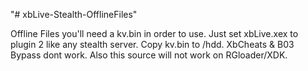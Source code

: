 "# xbLive-Stealth-OfflineFiles" 


Offline Files you'll need a kv.bin in order to use. Just set xbLive.xex to plugin 2 like any stealth server. Copy kv.bin to /hdd. XbCheats & B03 Bypass dont work. Also this source will not work on RGloader/XDK. 
